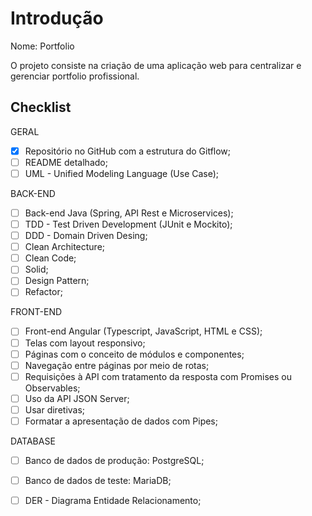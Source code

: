 # Introdução

Nome: Portfolio

O projeto consiste na criação de uma aplicação web para centralizar e gerenciar portfolio profissional. 

## Checklist 

GERAL
- [x] Repositório no GitHub com a estrutura do Gitflow;
- [ ] README detalhado;
- [ ] UML - Unified Modeling Language (Use Case);

BACK-END
- [ ] Back-end Java (Spring, API Rest e Microservices);
- [ ] TDD - Test Driven Development (JUnit e Mockito);
- [ ] DDD - Domain Driven Desing;
- [ ] Clean Architecture;
- [ ] Clean Code;
- [ ] Solid;
- [ ] Design Pattern;
- [ ] Refactor;

FRONT-END
- [ ] Front-end Angular (Typescript, JavaScript, HTML e CSS);
- [ ] Telas com layout responsivo;
- [ ] Páginas com o conceito de módulos e componentes;
- [ ] Navegação entre páginas por meio de rotas;
- [ ] Requisições à API com tratamento da resposta com Promises ou Observables;
- [ ] Uso da API JSON Server;
- [ ] Usar diretivas;
- [ ] Formatar a apresentação de dados com Pipes;

DATABASE
- [ ] Banco de dados de produção: PostgreSQL;
- [ ] Banco de dados de teste: MariaDB;
- [ ] DER - Diagrama Entidade Relacionamento;





